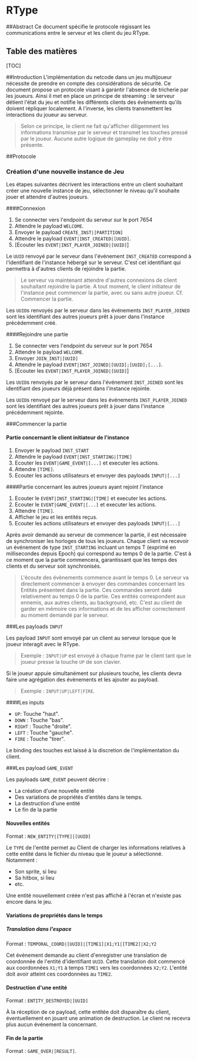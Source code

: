 RType
===========

##Abstract
Ce document spécifie le protocole régissant les communications entre le serveur et les client du jeu RType.


## Table des matières
[TOC]

##Introduction
L'implémentation du netcode dans un jeu multijoueur nécessite de prendre en compte des considérations de sécurité. Ce document propose un protocole visant à garantir l'absence de tricherie par les joueurs. Ainsi il met en place un principe de streaming : le serveur détient l'état du jeu et notifie les différents clients des évènements qu'ils doivent répliquer localement. A l'inverse, les clients transmettent les interactions du joueur au serveur.

> Selon ce principe, le client ne fait qu'afficher diligemment les informations transmise par le serveur et transmet les touches pressé par le joueur. Aucune autre logique de gameplay ne doit y être présente.

##Protocole

### Création d'une nouvelle instance de Jeu
Les étapes suivantes décrivent les interactions entre un client souhaitant créer une nouvelle instance de jeu, sélectionner le niveau qu'il souhaite jouer et attendre d'autres joueurs.

####Connexion
1.	Se connecter vers l'endpoint du serveur sur le port 7654
2.	Attendre le payload `WELCOME`.
3.	Envoyer le payload `CREATE_INST|[PARTITION]`
4.	Attendre le payload `EVENT|INST_CREATED|[UUID]`.
5.	[Ecouter les `EVENT|INST_PLAYER_JOINED|[UUID]`]

Le `UUID` renvoyé par le serveur dans l'événement `INST_CREATED` correspond à l'identifiant de l'instance hébergé sur le serveur. C'est cet identifiant qui permettra à d'autres clients de rejoindre la partie.

> Le serveur va maintenant attendre d'autres connexions de client souhaitant rejoindre la partie. A tout moment, le client initiateur de l'instance peut commencer la partie, avec ou sans autre joueur. Cf. Commencer la partie.

Les `UUID`s renvoyés par le serveur dans les événements `INST_PLAYER_JOINED` sont les identifiant des autres joueurs prêt à jouer dans l'instance précédemment créé.

####Rejoindre une partie
1.	Se connecter vers l'endpoint du serveur sur le port 7654
2.	Attendre le payload `WELCOME`.
3.	Envoyer `JOIN_INST|[UUID]`
4.	Attendre le payload `EVENT|INST_JOINED|[UUID];[UUID];[...]`.
5.	[Ecouter les `EVENT|INST_PLAYER_JOINED|[UUID]`]

Les `UUID`s renvoyés par le serveur dans l'événement `INST_JOINED` sont les identifiant des joueurs déjà présent dans l'instance rejointe.

Les `UUID`s renvoyé par le serveur dans les événements `INST_PLAYER_JOINED` sont les identifiant des autres joueurs prêt à jouer dans l'instance précédemment rejointe.

###Commencer la partie

#### Partie concernant le client initiateur de l'instance
1. Envoyer le payload `INST_START`
2. Attendre le payload `EVENT|INST_STARTING|[TIME]`
3. Ecouter les `EVENT|GAME_EVENT|[...]` et executer les actions.
4. Attendre `[TIME]`.
5. Ecouter les actions utilisateurs et envoyer des payloads `INPUT|[...]`

####Partie concernant les autres joueurs ayant rejoint l'instance 
1. Ecouter le `EVENT|INST_STARTING|[TIME]` et executer les actions.
2. Ecouter le `EVENT|GAME_EVENT|[...]` et executer les actions.
3. Attendre `[TIME]`.
4. Afficher le jeu et les entités reçus.
4. Ecouter les actions utilisateurs et envoyer des payloads `INPUT|[...]`

Après avoir demandé au serveur de commencer la partie, il est nécessaire de synchroniser les horloges de tous les joueurs. Chaque client va recevoir un événement de type `INST_STARTING` incluant un temps T (exprimé en millisecondes depuis Epoch) qui correspond au temps 0 de la partie. C'est à ce moment que la partie commencera, garantissant que les temps des clients et du serveur soit synchronisés.

> L'écoute des évènements commence avant le temps 0. Le serveur va directement commencer à envoyer des  commandes concernant les Entités présentent dans la partie. Ces commandes seront daté relativement au temps 0 de la partie. Ces entités correspondent aux ennemis, aux autres clients, au background, etc. C'est au client de garder en mémoire ces informations et de les afficher correctement au moment demandé par le serveur.

###Les payloads `INPUT`

Les payload `INPUT` sont envoyé par un client au serveur lorsque que le joueur interagit avec le RType.

> Exemple : `INPUT|UP` est envoyé à chaque frame par le client tant que le joueur presse la touche `UP` de son clavier. 

Si le joueur appuie simultanément sur plusieurs touche, les clients devra faire une agrégation des évènements et les ajouter au payload.

> Exemple : `INPUT|UP|LEFT|FIRE`.

####Les inputs
- `UP`: Touche "haut".
- `DOWN` : Touche "bas".
- `RIGHT` : Touche "droite".
- `LEFT` : Touche "gauche".
- `FIRE` : Touche "tirer".

Le binding des touches est laissé à la discretion de l'implémentation du client.

###Les payload `GAME_EVENT`

Les payloads `GAME_EVENT` peuvent décrire :

- La création d'une nouvelle entité
- Des variations de propriétés d'entités dans le temps.
- La destruction d'une entité
- Le fin de la partie

#### Nouvelles entités 

Format : `NEW_ENTITY|[TYPE]|[UUID]`

Le `TYPE` de l'entité permet au Client de charger les informations relatives à cette entité dans le fichier du niveau que le joueur a sélectionné. Notamment :

- Son sprite, si lieu
- Sa hitbox, si lieu
- etc.

Une entité nouvellement créée n'est pas affiché à l'écran et n'existe pas encore dans le jeu.

#### Variations de propriétés dans le temps

##### Translation dans l'espace 

Format : `TEMPORAL_COORD|[UUID]|[TIME1]|X1;Y1|[TIME2]|X2;Y2`

Cet événement demande au client d'enregistrer une translation de coordonnée de l'entité d'identifiant `UUID`. Cette translation doit commencé aux coordonnées `X1;Y1` à temps `TIME1` vers les coordonnées `X2;Y2`. L'entité doit avoir atteint ces coordonnées au `TIME2`.

#### Destruction d'une entité

Format : `ENTITY_DESTROYED|[UUID]`

À la réception de ce payload, cette entitée doit disparaître du client, éventuellement en jouant une animation de destruction. Le client ne recevra plus aucun événement la concernant.

#### Fin de la partie

Format : `GAME_OVER|[RESULT]`.
